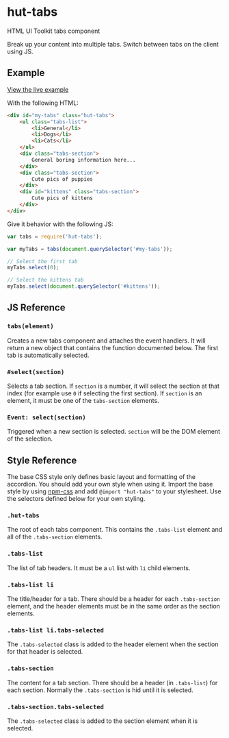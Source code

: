# hut-tabs

HTML UI Toolkit tabs component

Break up your content into multiple tabs. Switch between tabs on the client
using JS.

## Example

[View the live example](http://conradz.github.io/hut-tabs)

With the following HTML:

```html
<div id="my-tabs" class="hut-tabs">
    <ul class="tabs-list">
        <li>General</li>
        <li>Dogs</li>
        <li>Cats</li>
    </ul>
    <div class="tabs-section">
        General boring information here...
    </div>
    <div class="tabs-section">
        Cute pics of puppies
    </div>
    <div id="kittens" class="tabs-section">
        Cute pics of kittens
    </div>
</div>
```

Give it behavior with the following JS:

```js
var tabs = require('hut-tabs');

var myTabs = tabs(document.querySelector('#my-tabs'));

// Select the first tab
myTabs.select(0);

// Select the kittens tab
myTabs.select(document.querySelector('#kittens'));
```

## JS Reference

### `tabs(element)`

Creates a new tabs component and attaches the event handlers. It will return a
new object that contains the function documented below. The first tab is
automatically selected.

### `#select(section)`

Selects a tab section. If `section` is a number, it will select the section at
that index (for example use `0` if selecting the first section). If `section` is
an element, it must be one of the `tabs-section` elements.

### `Event: select(section)`

Triggered when a new section is selected. `section` will be the DOM element of
the selection.

## Style Reference

The base CSS style only defines basic layout and formatting of the accordion.
You should add your own style when using it. Import the base style by using
[npm-css](https://github.com/shtylman/npm-css) and add `@import "hut-tabs"` to
your stylesheet. Use the selectors defined below for your own styling.

### `.hut-tabs`

The root of each tabs component. This contains the `.tabs-list` element and all
of the `.tabs-section` elements.

### `.tabs-list`

The list of tab headers. It must be a `ul` list with `li` child elements.

### `.tabs-list li`

The title/header for a tab. There should be a header for each `.tabs-section`
element, and the header elements must be in the same order as the section
elements.

### `.tabs-list li.tabs-selected`

The `.tabs-selected` class is added to the header element when the section for
that header is selected.

### `.tabs-section`

The content for a tab section. There should be a header (in `.tabs-list`) for
each section. Normally the `.tabs-section` is hid until it is selected.

### `.tabs-section.tabs-selected`

The `.tabs-selected` class is added to the section element when it is selected.